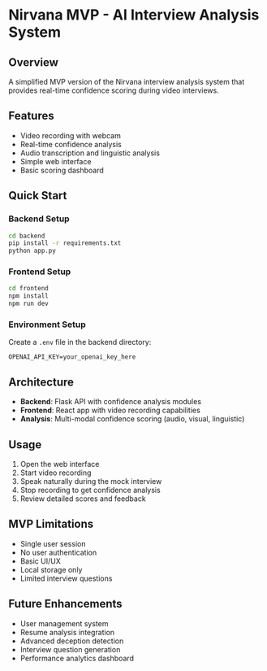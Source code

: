 # Nirvana MVP - AI Interview Analysis System

## Overview
A simplified MVP version of the Nirvana interview analysis system that provides real-time confidence scoring during video interviews.

## Features
- Video recording with webcam
- Real-time confidence analysis
- Audio transcription and linguistic analysis
- Simple web interface
- Basic scoring dashboard

## Quick Start

### Backend Setup
```bash
cd backend
pip install -r requirements.txt
python app.py
```

### Frontend Setup
```bash
cd frontend
npm install
npm run dev
```

### Environment Setup
Create a `.env` file in the backend directory:
```
OPENAI_API_KEY=your_openai_key_here
```

## Architecture
- **Backend**: Flask API with confidence analysis modules
- **Frontend**: React app with video recording capabilities
- **Analysis**: Multi-modal confidence scoring (audio, visual, linguistic)

## Usage
1. Open the web interface
2. Start video recording
3. Speak naturally during the mock interview
4. Stop recording to get confidence analysis
5. Review detailed scores and feedback

## MVP Limitations
- Single user session
- No user authentication
- Basic UI/UX
- Local storage only
- Limited interview questions

## Future Enhancements
- User management system
- Resume analysis integration
- Advanced deception detection
- Interview question generation
- Performance analytics dashboard

